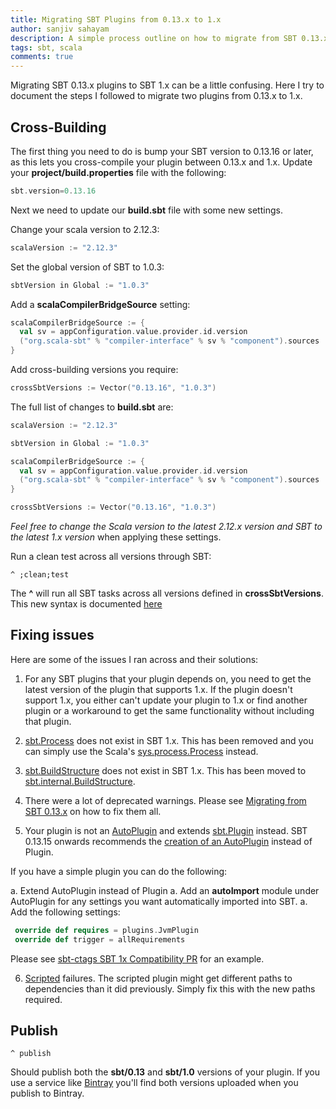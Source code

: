 ```yaml
---
title: Migrating SBT Plugins from 0.13.x to 1.x
author: sanjiv sahayam
description: A simple process outline on how to migrate from SBT 0.13.x to 1.x.
tags: sbt, scala
comments: true
---
```


Migrating SBT 0.13.x plugins to SBT 1.x can be a little confusing. Here I try to document the steps I followed to migrate two plugins from 0.13.x to 1.x.

## Cross-Building

The first thing you need to do is bump your SBT version to 0.13.16 or later, as this lets you cross-compile your plugin between 0.13.x and 1.x. Update your __project/build.properties__ file with the following:

```{.scala .scrollx}
sbt.version=0.13.16
```

Next we need to update our __build.sbt__ file with some new settings.

Change your scala version to 2.12.3:

```{.scala .scrollx}
scalaVersion := "2.12.3"
```

Set the global version of SBT to 1.0.3:

```{.scala .scrollx}
sbtVersion in Global := "1.0.3"
```

Add a __scalaCompilerBridgeSource__ setting:

```{.scala .scrollx}
scalaCompilerBridgeSource := {
  val sv = appConfiguration.value.provider.id.version
  ("org.scala-sbt" % "compiler-interface" % sv % "component").sources
}
```

Add cross-building versions you require:

```{.scala .scrollx}
crossSbtVersions := Vector("0.13.16", "1.0.3")
```

The full list of changes to __build.sbt__ are:

```{.scala .scrollx}
scalaVersion := "2.12.3"

sbtVersion in Global := "1.0.3"

scalaCompilerBridgeSource := {
  val sv = appConfiguration.value.provider.id.version
  ("org.scala-sbt" % "compiler-interface" % sv % "component").sources
}

crossSbtVersions := Vector("0.13.16", "1.0.3")
```

_Feel free to change the Scala version to the latest 2.12.x version and SBT to the latest 1.x version_ when applying these settings.

Run a clean test across all versions through SBT:

```{.command .scrollx}
^ ;clean;test
```

The __^__ will run all SBT tasks across all versions defined in __crossSbtVersions__. This new syntax is documented [here](http://www.scala-sbt.org/0.13/docs/sbt-0.13-Tech-Previews.html#sbt-cross-building)

## Fixing issues

Here are some of the issues I ran across and their solutions:

1. For any SBT plugins that your plugin depends on, you need to get the latest version of the plugin that supports 1.x. If the plugin doesn't support 1.x, you either can't update your plugin to 1.x or find another plugin or a workaround to get the same functionality without including that plugin.

2. [sbt.Process](http://www.scala-sbt.org/0.13.15/api/index.html#sbt.Process) does not exist in SBT 1.x. This has been removed and you can simply use the Scala's [sys.process.Process](http://www.scala-lang.org/api/2.12.3/scala/sys/process/Process.html) instead.

3. [sbt.BuildStructure](http://www.scala-sbt.org/0.13.15/api/index.html#sbt.BuildStructure) does not exist in SBT 1.x. This has been moved to [sbt.internal.BuildStructure](http://www.scala-sbt.org/1.0.4/api/sbt/internal/BuildStructure.html).

4. There were a lot of deprecated warnings. Please see [Migrating from SBT 0.13.x](http://www.scala-sbt.org/1.x/docs/Migrating-from-sbt-013x.html) on how to fix them all.

5. Your plugin is not an [AutoPlugin](http://www.scala-sbt.org/0.13.15/api/index.html#sbt.AutoPlugin) and extends [sbt.Plugin](http://www.scala-sbt.org/0.13.15/api/index.html#sbt.Plugin) instead. SBT 0.13.15 onwards recommends the [creation of an AutoPlugin](http://www.scala-sbt.org/0.13/docs/Plugins.html#Creating+an+auto+plugin) instead of Plugin.

If you have a simple plugin you can do the following:

a. Extend AutoPlugin instead of Plugin
a. Add an __autoImport__ module under AutoPlugin for any settings you want automatically   imported into SBT.
a. Add the following settings:

```{.scala .scrollx}
 override def requires = plugins.JvmPlugin
 override def trigger = allRequirements
```

Please see [sbt-ctags SBT 1x Compatibility PR](https://github.com/ceedubs/sbt-ctags/pull/20/files) for an example.

6. [Scripted](http://www.scala-sbt.org/0.13/docs/Testing-sbt-plugins.html#step+2%3A+scripted-plugin) failures. The scripted plugin might get different paths to dependencies than it did previously. Simply fix this with the new paths required.

## Publish

```{.command .scrollx}
^ publish
```

Should publish both the __sbt/0.13__ and __sbt/1.0__ versions of your plugin. If you use a service like [Bintray](https://bintray.com) you'll find both versions uploaded when you publish to Bintray.
